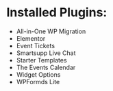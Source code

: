 # Installed Plugins:
- All-in-One WP Migration
- Elementor
- Event Tickets
- Smartsupp Live Chat
- Starter Templates
- The Events Calendar
- Widget Options
- WPFormds Lite
